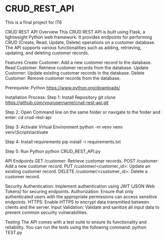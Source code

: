# CRUD_REST_API
 This is a final project for IT6

 
CRUD REST API
Overview
This CRUD REST API is built using Flask, a lightweight Python web framework. It provides endpoints for performing CRUD (Create, Read, Update, Delete) operations on a customer database. The API supports various functionalities such as adding, retrieving, updating, and deleting customer records.

Features
Create Customer: Add a new customer record to the database.
Read Customer: Retrieve customer records from the database.
Update Customer: Update existing customer records in the database.
Delete Customer: Remove customer records from the database.


Prerequiste:
Python
https://www.python.org/downloads/


Installation Process:
Step 1: Install Repository
git clone https://github.com/yourusername/crud-rest-api.git

Step 2: Open Command line on the same folder or navigate to the folder and enter:
cd crud-rest-api

Step 3: Activate Virtual Environment
python -m venv venv
venv\Scripts\activate

Step 4: Install requirements
pip install -r requirements.txt

Step 5: Run Python
python CRUD_REST_API.py


API Endpoints
GET /customer: Retrieve customer records.
POST /customer: Add a new customer record.
PUT /customer/<customer_id>: Update an existing customer record.
DELETE /customer/<customer_id>: Delete a customer record.

Security
Authentication: Implement authentication using JWT (JSON Web Tokens) for securing endpoints.
Authorization: Ensure that only authenticated users with the appropriate permissions can access sensitive endpoints.
HTTPS: Enable HTTPS to encrypt data transmitted between clients and the server.
Input Validation: Validate and sanitize all input data to prevent common security vulnerabilities.

Testing
The API comes with a test suite to ensure its functionality and reliability. You can run the tests using the following command:
python TEST.py
